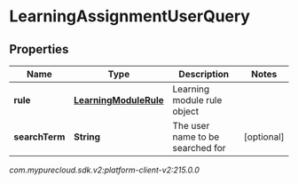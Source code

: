 # LearningAssignmentUserQuery


## Properties

| Name | Type | Description | Notes |
| ------------ | ------------- | ------------- | ------------- |
| **rule** | [**LearningModuleRule**](LearningModuleRule) | Learning module rule object |  |
| **searchTerm** | **String** | The user name to be searched for |  [optional] |




_com.mypurecloud.sdk.v2:platform-client-v2:215.0.0_
